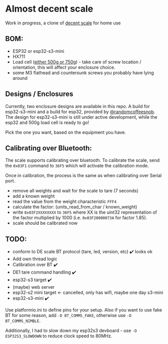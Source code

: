 # Almost decent scale

Work in progress, a clone of [decent scale](https://decentespresso.com/decentscale_api) for home use

## BOM:
- ESP32 or esp32-s3-mini
- HX711
- Load cell ([either 500g or 750g](https://www.aliexpress.com/item/32670225988.html)) - take care of screw location / orientation, this will affect your enclosure choice.
- some M3 flathead and countersunk screws you probably have lying around

## Designs / Enclosures

Currently, two enclosure designs are available in this repo. A build for esp32-s3-mini and a build for esp32, provided by [@randomcoffeesnob](https://github.com/randomcoffeesnob).
The design for esp32-s3-mini is still under active development, while the esp32 and 500g load cell is ready to go!

Pick the one you want, based on the equipment you have.

## Calibrating over Bluetooth:

The scale supports calibrating over bluetooth. To calibrate the scale, send the `0x03F1` command to `36F5` which will activate the calibration mode.

Once in calibration, the process is the same as when calibrating over Serial port.
- remove all weights and wait for the scale to tare (7 seconds)
- add a known weight
- read the value from the weight characteristic `FFF4`
- calculate the factor: (units_read_from_char / known_weight)
- write `0x03F2XXXXXXXX` to `36F5` where XX is the uint32 representation of the factor multiplied by 1000 (i.e. `0x03F20000073A` for factor 1.85).
- scale should be calibrated now


## TODO:

- conform to DE scale BT protocol (tare, led, version, etc) ✔️ looks ok
- Add own thread logic
- Calibration over BT ✔️
- DE1 tare command handling ✔️
- esp32-s3 target ✔️
- (maybe) web server
- esp32-s2 mini target <- cancelled, only has wifi, maybe one day s3-mini
- esp32-s3-mini ✔️


Use platformio.ini to define pins for your setup. Also if you want to use fake BT for some reason, add `-D BT_COMMS_FAKE`, otherwise use `-D BT_COMMS_NIMBLE`.

Additionally, I had to slow down my esp32s3 devboard - use `-D ESP32S3_SLOWDOWN` to reduce clock speed to 80MHz.
